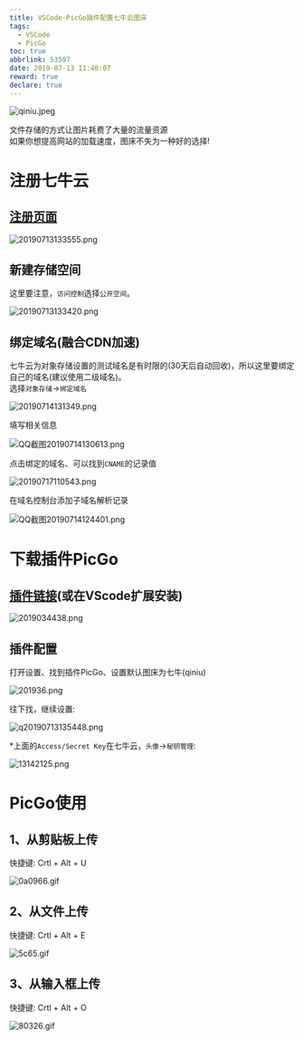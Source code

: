 ```yaml
---
title: VSCode-PicGo插件配置七牛云图床
tags:
  - VSCode
  - PicGo
toc: true
abbrlink: 53597
date: 2019-07-13 11:40:07
reward: true
declare: true
---
```

![qiniu.jpeg](https://cdn.anyway1314.cn/imageqiniu.jpeg)

文件存储的方式让图片耗费了大量的流量资源<br>如果你想提高网站的加载速度，图床不失为一种好的选择!
<!--more-->

# 注册七牛云
## [注册页面](https://portal.qiniu.com/signup)

![20190713133555.png](https://cdn.anyway1314.cn/image20190713133555.png)

## 新建存储空间
这里要注意，`访问控制`选择`公开空间`。

![20190713133420.png](https://cdn.anyway1314.cn/image20190713133420.png)

## 绑定域名(融合CDN加速)
七牛云为对象存储设置的测试域名是有时限的(30天后自动回收)，所以这里要绑定自己的域名(建议使用二级域名)。<br>
选择`对象存储`->`绑定域名`

![20190714131349.png](https://cdn.anyway1314.cn/image20190714131349.png)

填写相关信息

![QQ截图20190714130613.png](https://cdn.anyway1314.cn/imageQQ截图20190714130613.png)

点击绑定的域名、可以找到`CNAME`的记录值

![20190717110543.png](https://cdn.anyway1314.cn/image20190717110543.png)

在域名控制台添加子域名解析记录

![QQ截图20190714124401.png](https://cdn.anyway1314.cn/imageQQ截图20190714124401.png)

# 下载插件PicGo
## [插件链接](https://marketplace.visualstudio.com/items?itemName=Spades.vs-picgo)(或在VScode扩展安装)

![2019034438.png](https://cdn.anyway1314.cn/image20190713134438.png)

## 插件配置
打开设置、找到插件PicGo、设置默认图床为七牛(qiniu)

![201936.png](https://cdn.anyway1314.cn/image20190713134836.png)

往下找，继续设置:

![q20190713135448.png](https://cdn.anyway1314.cn/imageq20190713135448.png)

*上面的`Access/Secret Key`在七牛云，`头像`->`秘钥管理`:


![13142125.png](https://cdn.anyway1314.cn/imageQQ截图20190713142125.png)

# PicGo使用
## 1、从剪贴板上传
快捷键:  Crtl + Alt + U<br>

![0a0966.gif](https://cdn.anyway1314.cn/image0a07cd8d44e9a91284c0e5aaba984d85_68747470733a2f2f692e6c6f6c692e6e65742f323031392f30342f30392f356361633137643264323236352e676966.gif)

## 2、从文件上传
快捷键:  Crtl + Alt + E<br>

![5c65.gif](https://cdn.anyway1314.cn/image5cac17eea0d65.gif)

## 3、从输入框上传
快捷键:  Crtl + Alt + O<br>

![80326.gif](https://cdn.anyway1314.cn/image80321c023c7ee54463695dad2e8f7da1_68747470733a2f2f692e6c6f6c692e6e65742f323031392f30342f30392f356361633137666535326138362e676966.gif)
